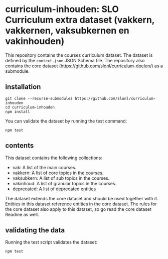 # curriculum-inhouden: SLO Curriculum extra dataset (vakkern, vakkernen, vaksubkernen en vakinhouden)

This repository contains the courses curriculum dataset. The dataset is defined by the `context.json` JSON Schema file. The repository also contains the core dataset (https://github.com/slonl/curriculum-doelen/) as a submodule.

## installation

```
git clone --recurse-submodules https://github.com/slonl/curriculum-inhouden
cd curriculum-inhouden
npm install
```

You can validate the dataset by running the test command:

```
npm test
```

## contents

This dataset contains the following collections:

- vak: A list of the main courses.
- vakkern: A list of core topics in the courses.
- vaksubkern: A list of sub topics in the courses.
- vakinhoud: A list of granular topics in the courses.
- deprecated: A list of deprecated entities

The dataset extends the core dataset and should be used together with it. Entities in this dataset reference entities in the core dataset. The rules for the core dataset also apply to this dataset, so go read the core dataset Readme as well.

## validating the data

Running the test script validates the dataset:

```
npm test
```
